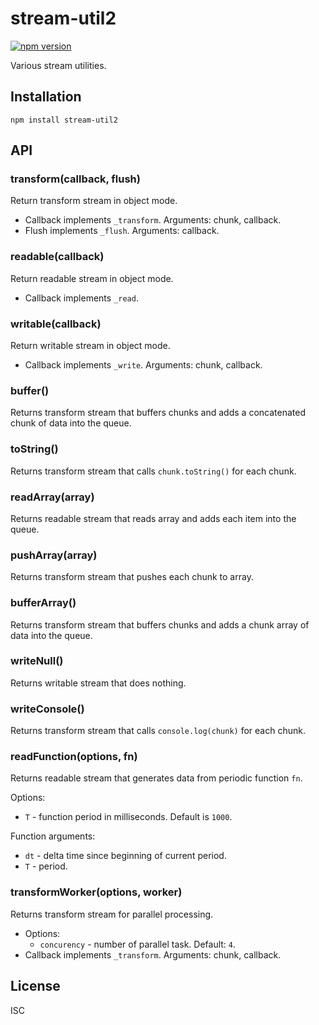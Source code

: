 # stream-util2

[![npm version](http://img.shields.io/npm/v/stream-util2.svg)](https://www.npmjs.org/package/stream-util2)

Various stream utilities.

## Installation

`npm install stream-util2`

## API

### transform(callback, flush)

Return transform stream in object mode.

- Callback implements `_transform`. Arguments: chunk, callback.
- Flush implements `_flush`. Arguments: callback.

### readable(callback)

Return readable stream in object mode.

- Callback implements `_read`.

### writable(callback)

Return writable stream in object mode.

- Callback implements `_write`. Arguments: chunk, callback.

### buffer()

Returns transform stream that buffers chunks and adds a concatenated chunk of data into the queue.

### toString()

Returns transform stream that calls `chunk.toString()` for each chunk.

### readArray(array)

Returns readable stream that reads array and adds each item into the queue.

### pushArray(array)

Returns transform stream that pushes each chunk to array.

### bufferArray()

Returns transform stream that buffers chunks and adds a chunk array of data into the queue.

### writeNull()

Returns writable stream that does nothing.

### writeConsole()

Returns transform stream that calls `console.log(chunk)` for each chunk.

### readFunction(options, fn)

Returns readable stream that generates data from periodic function `fn`.

Options:

- `T` - function period in milliseconds. Default is `1000`.

Function arguments:

- `dt` - delta time since beginning of current period.
- `T` - period.

### transformWorker(options, worker)

Returns transform stream for parallel processing.

- Options:
    - `concurency` - number of parallel task. Default: `4`.
- Callback implements `_transform`. Arguments: chunk, callback.

## License

ISC
